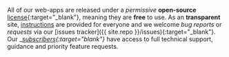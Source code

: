 All of our web-apps are released under a _permissive_ __open-source__ [license](/license){:target="_blank"}, meaning they are __free__ to use. As an __transparent__ site, [instructions](#instructions) are provided for everyone and we welcome _bug reports_ or _requests_ via our [issues tracker]({{ site.repo }}/issues){:target="_blank"}. Our __[subscribers](/support){:target="_blank"}__ have access to full technical support, guidance and priority feature requests.